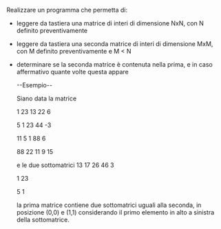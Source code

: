 Realizzare un programma che permetta di:
- leggere da tastiera una matrice di interi di dimensione NxN, con N definito preventivamente
- leggere da tastiera una seconda matrice di interi di dimensione MxM, con M definito preventivamente e M < N
- determinare se la seconda matrice è contenuta nella prima, e in caso affermativo quante volte questa appare



    --Esempio--

    Siano data la matrice
    
    1 23 13 22 6
    
    5 1 23 44 -3
    
    11 5 1 88 6
    
    88 22 11 9 15

    e le due sottomatrici
    13 17 26 46 3

    1 23
    
    5 1

    la prima matrice contiene due sottomatrici uguali alla seconda, in posizione (0,0) e (1,1) considerando il primo elemento in alto a sinistra della sottomatrice.
